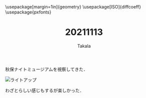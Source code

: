 ﻿---
title: 20211113
yesterday: 20211112
tomorrow: 20211114
days: 687
author: Takala
header-includes:
  - \usepackage[margin=1in]{geometry}
  - \usepackage[ISO]{diffcoeff}
  - \usepackage{pxfonts}
---



秋保ナイトミュージアムを視察してきた．


![ライトアップ](https://i.imgur.com/PFjPaiN.jpeg)



わざとらしい感じもするが楽しかった．



